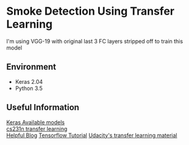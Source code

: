 # Smoke Detection Using Transfer Learning   
I'm using VGG-19 with original last 3 FC layers stripped off to train this model   
    
## Environment
* Keras 2.04
* Python 3.5  
   
## Useful Information   
[Keras Available models](https://keras.io/applications/)   
[cs231n transfer learning](http://cs231n.github.io/transfer-learning/)  
[Helpful Blog](https://medium.com/towards-data-science/transfer-learning-using-keras-d804b2e04ef8)
[Tensorflow Tutorial](https://www.tensorflow.org/tutorials/image_retraining)
[Udacity's transfer learning material](https://github.com/udacity/deep-learning/tree/master/transfer-learning)
